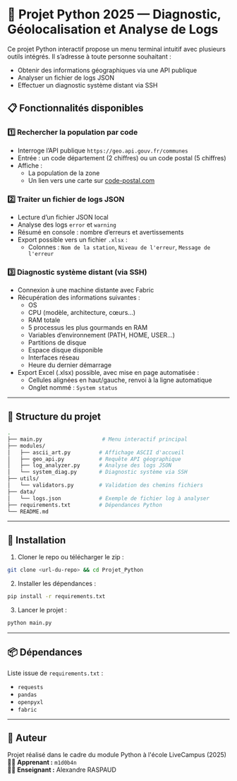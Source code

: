 # 🐍 Projet Python 2025 — Diagnostic, Géolocalisation et Analyse de Logs

Ce projet Python interactif propose un menu terminal intuitif avec plusieurs outils intégrés. Il s’adresse à toute personne souhaitant :
- Obtenir des informations géographiques via une API publique
- Analyser un fichier de logs JSON
- Effectuer un diagnostic système distant via SSH

## 📋 Fonctionnalités disponibles

### 1️⃣ Rechercher la population par code
- Interroge l’API publique `https://geo.api.gouv.fr/communes`
- Entrée : un code département (2 chiffres) ou un code postal (5 chiffres)
- Affiche :
  - La population de la zone
  - Un lien vers une carte sur [code-postal.com](https://www.code-postal.com/)

### 2️⃣ Traiter un fichier de logs JSON
- Lecture d’un fichier JSON local
- Analyse des logs `error` et `warning`
- Résumé en console : nombre d’erreurs et avertissements
- Export possible vers un fichier `.xlsx` :
  - Colonnes : `Nom de la station`, `Niveau de l'erreur`, `Message de l'erreur`

### 3️⃣ Diagnostic système distant (via SSH)
- Connexion à une machine distante avec Fabric
- Récupération des informations suivantes :
  - OS
  - CPU (modèle, architecture, cœurs…)
  - RAM totale
  - 5 processus les plus gourmands en RAM
  - Variables d’environnement (PATH, HOME, USER…)
  - Partitions de disque
  - Espace disque disponible
  - Interfaces réseau
  - Heure du dernier démarrage
- Export Excel (.xlsx) possible, avec mise en page automatisée :
  - Cellules alignées en haut/gauche, renvoi à la ligne automatique
  - Onglet nommé : `System status`

---

## 🧱 Structure du projet

```bash
.
├── main.py                   # Menu interactif principal
├── modules/
│   ├── ascii_art.py         # Affichage ASCII d'accueil
│   ├── geo_api.py           # Requête API géographique
│   ├── log_analyzer.py      # Analyse des logs JSON
│   └── system_diag.py       # Diagnostic système via SSH
├── utils/
│   └── validators.py        # Validation des chemins fichiers
├── data/
│   └── logs.json            # Exemple de fichier log à analyser
├── requirements.txt         # Dépendances Python
└── README.md
```

---

## 🚀 Installation

1. Cloner le repo ou télécharger le zip :
```bash
git clone <url-du-repo> && cd Projet_Python
```

2. Installer les dépendances :
```bash
pip install -r requirements.txt
```

3. Lancer le projet :
```bash
python main.py
```

---

## 📦 Dépendances

Liste issue de `requirements.txt` :
- `requests`
- `pandas`
- `openpyxl`
- `fabric`

---

## 🧠 Auteur

Projet réalisé dans le cadre du module Python à l'école LiveCampus (2025)  
👨‍💻 **Apprenant :** `m1d0b4n`   
👨‍🏫 **Enseignant :** Alexandre RASPAUD   

